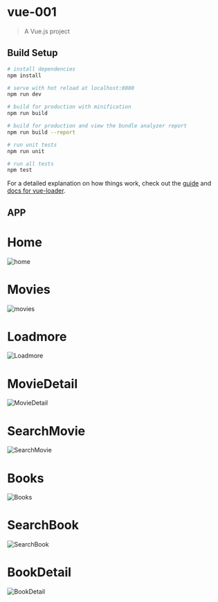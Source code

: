 # vue-001

> A Vue.js project

## Build Setup

``` bash
# install dependencies
npm install

# serve with hot reload at localhost:8080
npm run dev

# build for production with minification
npm run build

# build for production and view the bundle analyzer report
npm run build --report

# run unit tests
npm run unit

# run all tests
npm test
```

For a detailed explanation on how things work, check out the [guide](http://vuejs-templates.github.io/webpack/) and [docs for vue-loader](http://vuejs.github.io/vue-loader).

## APP
# Home
![home](md/d1.gif)
# Movies
![movies](md/d2.gif)
# Loadmore
![Loadmore](md/d3.gif)
# MovieDetail
![MovieDetail](md/d4.gif)
# SearchMovie
![SearchMovie](md/d5.gif)
# Books
![Books](md/d6.gif)
# SearchBook
![SearchBook](md/d7.gif)
# BookDetail
![BookDetail](md/d8.gif)

